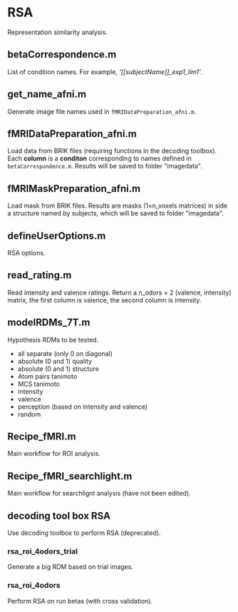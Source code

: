 # RSA
Representation similarity analysis.

## betaCorrespondence.m
List of condition names. For example, *'[[subjectName]]_exp1_lim1'*.

## get_name_afni.m
Generate image file names used in `fMRIDataPreparation_afni.m`.

## fMRIDataPreparation_afni.m
Load data from BRIK files (requiring functions in the decoding toolbox). Each **column** is a **conditon** corresponding to names defined in `betaCorrespondence.m`. Results will be saved to folder "imagedata".

## fMRIMaskPreparation_afni.m
Load mask from BRIK files. Results are masks (1×n_voxels matrices) in side a structure named by subjects, which will be saved to folder "imagedata".

## defineUserOptions.m
RSA options.

## read_rating.m
Read intensity and valence ratings. Return a n_odors × 2 (valence, intensity) matrix, the first column is valence, the second column is intensity.

## modelRDMs_7T.m
Hypothesis RDMs to be tested.
* all separate (only 0 on diagonal)
* absolute (0 and 1) quality
* absolute (0 and 1) structure
* Atom pairs tanimoto
* MCS tanimoto
* intensity
* valence
* perception (based on intensity and valence)
* random

## Recipe_fMRI.m
Main workflow for ROI analysis.

## Recipe_fMRI_searchlight.m
Main workflow for searchlignt analysis (have not been edited).

## decoding tool box RSA
Use decoding toolbox to perform RSA (deprecated).

### rsa_roi_4odors_trial
Generate a big RDM based on trial images.

### rsa_roi_4odors
Perform RSA on run betas (with cross validation).